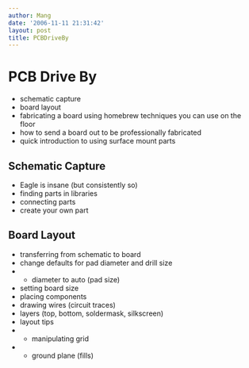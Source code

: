 ```yaml
---
author: Mang
date: '2006-11-11 21:31:42'
layout: post
title: PCBDriveBy
---
```


# PCB Drive By

* schematic capture
* board layout
* fabricating a board using homebrew techniques you can use on the floor
* how to send a board out to be professionally fabricated
* quick introduction to using surface mount parts

## Schematic Capture

* Eagle is insane (but consistently so)
* finding parts in libraries
* connecting parts
* create your own part

## Board Layout

* transferring from schematic to board
* change defaults for pad diameter and drill size
* * diameter to auto (pad size)
* setting board size
* placing components
* drawing wires (circuit traces)
* layers (top, bottom, soldermask, silkscreen)
* layout tips
* * manipulating grid
* * ground plane (fills)
